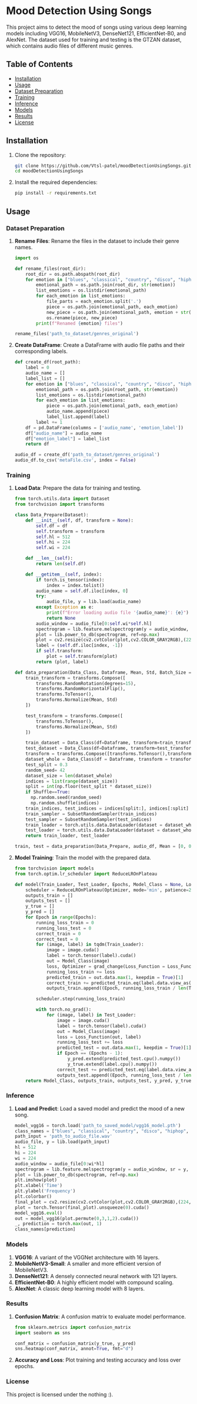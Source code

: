 # Mood Detection Using Songs

This project aims to detect the mood of songs using various deep learning models including VGG16, MobileNetV3, DenseNet121, EfficientNet-B0, and AlexNet. The dataset used for training and testing is the GTZAN dataset, which contains audio files of different music genres.

## Table of Contents

- [Installation](#installation)
- [Usage](#usage)
- [Dataset Preparation](#dataset-preparation)
- [Training](#training)
- [Inference](#inference)
- [Models](#models)
- [Results](#results)
- [License](#license)

## Installation

1. Clone the repository:
    ```bash
    git clone https://github.com/Vtsl-patel/moodDetectionUsingSongs.git
    cd moodDetectionUsingSongs
    ```

2. Install the required dependencies:
    ```bash
    pip install -r requirements.txt
    ```

## Usage

### Dataset Preparation

1. **Rename Files**: Rename the files in the dataset to include their genre names.
    ```python
    import os

    def rename_files(root_dir):
        root_dir = os.path.abspath(root_dir)
        for emotion in ["blues", "classical", "country", "disco", "hiphop", "jazz", "metal", "pop", "reggae", "rock"]:
            emotional_path = os.path.join(root_dir, str(emotion))
            list_emotions = os.listdir(emotional_path)
            for each_emotion in list_emotions:
                file_parts = each_emotion.split('.')
                piece = os.path.join(emotional_path, each_emotion)
                new_piece = os.path.join(emotional_path, emotion + str("_") + file_parts[1] + str(".") + file_parts[2])
                os.rename(piece, new_piece)
            print(f"Renamed {emotion} files")

    rename_files('path_to_dataset/genres_original')
    ```

2. **Create DataFrame**: Create a DataFrame with audio file paths and their corresponding labels.
    ```python
    def create_df(root_path):
        label = 0
        audio_name = []
        label_list = []
        for emotion in ["blues", "classical", "country", "disco", "hiphop", "jazz", "metal", "pop", "reggae", "rock"]:
            emotional_path = os.path.join(root_path, str(emotion))
            list_emotions = os.listdir(emotional_path)
            for each_emotion in list_emotions:
                piece = os.path.join(emotional_path, each_emotion)
                audio_name.append(piece)
                label_list.append(label)
            label += 1
        df = pd.DataFrame(columns = ['audio_name', 'emotion_label'])
        df["audio_name"] = audio_name
        df["emotion_label"] = label_list
        return df

    audio_df = create_df('path_to_dataset/genres_original')
    audio_df.to_csv('metaFile.csv', index = False)
    ```

### Training

1. **Load Data**: Prepare the data for training and testing.
    ```python
    from torch.utils.data import Dataset
    from torchvision import transforms

    class Data_Prepare(Dataset):
        def __init__(self, df, transform = None):
            self.df = df
            self.transform = transform
            self.hl = 512
            self.hi = 224
            self.wi = 224

        def __len__(self):
            return len(self.df)

        def __getitem__(self, index):
            if torch.is_tensor(index):
                index = index.tolist()
            audio_name = self.df.iloc[index, 0]
            try:
                audio_file, y = lib.load(audio_name)
            except Exception as e:
                print(f"Error loading audio file '{audio_name}': {e}")
                return None
            audio_window = audio_file[0:self.wi*self.hl]
            spectrogram = lib.feature.melspectrogram(y = audio_window, sr = y, n_mels = self.hi, fmax = 9000, hop_length = self.hl)
            plot = lib.power_to_db(spectrogram, ref=np.max)
            plot = cv2.resize(cv2.cvtColor(plot,cv2.COLOR_GRAY2RGB),(224,224))
            label = (self.df.iloc[index, -1])
            if self.transform:
                plot = self.transform(plot)
            return (plot, label)

    def data_preparation(Data_Class, Dataframe, Mean, Std, Batch_Size = 64, Shuffle = True):
        train_transform = transforms.Compose([
            transforms.RandomRotation(degrees=15),
            transforms.RandomHorizontalFlip(),
            transforms.ToTensor(),
            transforms.Normalize(Mean, Std)
        ])

        test_transform = transforms.Compose([
            transforms.ToTensor(),
            transforms.Normalize(Mean, Std)
        ])

        train_dataset = Data_Class(df=Dataframe, transform=train_transform)
        test_dataset = Data_Class(df=Dataframe, transform=test_transform)
        transform = transforms.Compose([transforms.ToTensor(),transforms.Normalize(Mean, Std)])
        dataset_whole = Data_Class(df = Dataframe, transform = transform)
        test_split = 0.3
        random_seed= 42
        dataset_size = len(dataset_whole)
        indices = list(range(dataset_size))
        split = int(np.floor(test_split * dataset_size))
        if Shuffle==True:
          np.random.seed(random_seed)
          np.random.shuffle(indices)
        train_indices, test_indices = indices[split:], indices[:split]
        train_sampler = SubsetRandomSampler(train_indices)
        test_sampler = SubsetRandomSampler(test_indices)
        train_loader = torch.utils.data.DataLoader(dataset = dataset_whole, batch_size = Batch_Size, pin_memory = True, num_workers=0, sampler=train_sampler)
        test_loader = torch.utils.data.DataLoader(dataset = dataset_whole, batch_size = Batch_Size, pin_memory = True, num_workers=0, sampler=test_sampler)
        return train_loader, test_loader

    train, test = data_preparation(Data_Prepare, audio_df, Mean = [0, 0, 0], Std = [1, 1, 1], Batch_Size = 64, Shuffle = True)
    ```

2. **Model Training**: Train the model with the prepared data.
    ```python
    from torchvision import models
    from torch.optim.lr_scheduler import ReduceLROnPlateau

    def model(Train_Loader, Test_Loader, Epochs, Model_Class = None, Loss_Function = None, Optimizer = None):
        scheduler = ReduceLROnPlateau(Optimizer, mode='min', patience=2, factor=0.1, verbose=True)
        outputs_train = []
        outputs_test = []
        y_true = []
        y_pred = []
        for Epoch in range(Epochs):
            running_loss_train = 0
            running_loss_test = 0
            correct_train = 0
            correct_test = 0
            for (image, label) in tqdm(Train_Loader):
                image = image.cuda()
                label = torch.tensor(label).cuda()
                out = Model_Class(image)
                loss, Optimizer = grad_change(Loss_Function = Loss_Function, Optimizer = Optimizer, Label = label, Predicted = out)
                running_loss_train += loss
                predicted_train = out.data.max(1, keepdim = True)[1]
                correct_train += predicted_train.eq(label.data.view_as(predicted_train)).sum()
                outputs_train.append((Epoch, running_loss_train / len(Train_Loader.dataset), 100 * correct_train / len(Train_Loader.dataset)))

            scheduler.step(running_loss_train)

            with torch.no_grad():
                for (image, label) in Test_Loader:
                    image = image.cuda()
                    label = torch.tensor(label).cuda()
                    out = Model_Class(image)
                    loss = Loss_Function(out, label)
                    running_loss_test += loss
                    predicted_test = out.data.max(1, keepdim = True)[1]
                    if Epoch == (Epochs - 1):
                        y_pred.extend(predicted_test.cpu().numpy())
                        y_true.extend(label.cpu().numpy())
                    correct_test += predicted_test.eq(label.data.view_as(predicted_test)).sum()
                    outputs_test.append((Epoch, running_loss_test / len(Test_Loader.dataset), 100 * correct_test / len(Test_Loader.dataset)))
        return Model_Class, outputs_train, outputs_test, y_pred, y_true
    ```

### Inference

1. **Load and Predict**: Load a saved model and predict the mood of a new song.
    ```python
    model_vgg16 = torch.load('path_to_saved_model/vgg16_model.pth')
    class_names = ["blues", "classical", "country", "disco", "hiphop", "jazz", "metal", "pop", "reggae", "rock"]
    path_input = 'path_to_audio_file.wav'
    audio_file, y = lib.load(path_input)
    hl = 512
    hi = 224
    wi = 224
    audio_window = audio_file[0:wi*hl]
    spectrogram = lib.feature.melspectrogram(y = audio_window, sr = y, n_mels = hi, fmax = 9000, hop_length = hl)
    plot = lib.power_to_db(spectrogram, ref=np.max)
    plt.imshow(plot)
    plt.xlabel('Time')
    plt.ylabel('Frequency')
    plt.colorbar()
    final_plot = cv2.resize(cv2.cvtColor(plot,cv2.COLOR_GRAY2RGB),(224,224))
    plot = torch.Tensor(final_plot).unsqueeze(0).cuda()
    model_vgg16.eval()
    out = model_vgg16(plot.permute(0,3,1,2).cuda())
    _, prediction = torch.max(out, 1)
    class_names[prediction]
    ```

### Models

1. **VGG16**: A variant of the VGGNet architecture with 16 layers.
2. **MobileNetV3-Small**: A smaller and more efficient version of MobileNetV3.
3. **DenseNet121**: A densely connected neural network with 121 layers.
4. **EfficientNet-B0**: A highly efficient model with compound scaling.
5. **AlexNet**: A classic deep learning model with 8 layers.

### Results

1. **Confusion Matrix**: A confusion matrix to evaluate model performance.
    ```python
    from sklearn.metrics import confusion_matrix
    import seaborn as sns

    conf_matrix = confusion_matrix(y_true, y_pred)
    sns.heatmap(conf_matrix, annot=True, fmt="d")
    ```

2. **Accuracy and Loss**: Plot training and testing accuracy and loss over epochs.

### License

This project is licensed under the nothing :).

